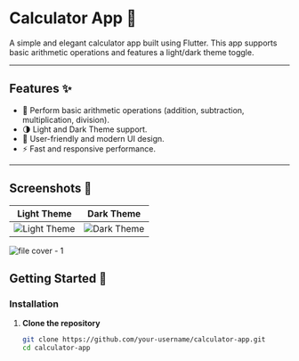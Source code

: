 # Calculator App 📱

A simple and elegant calculator app built using Flutter. This app supports basic arithmetic operations and features a light/dark theme toggle.

---

## Features ✨

- 🧮 Perform basic arithmetic operations (addition, subtraction, multiplication, division).
- 🌗 Light and Dark Theme support.
- 🎨 User-friendly and modern UI design.
- ⚡ Fast and responsive performance.

---

## Screenshots 📸

| Light Theme | Dark Theme |
|-------------|------------|
| ![Light Theme](link-to-light-theme-image) | ![Dark Theme](link-to-dark-theme-image) |

![file cover - 1](https://github.com/user-attachments/assets/1e0e6298-57cb-4c8f-bf94-a6d6fcaa7d34)


## Getting Started 🚀


### Installation

1. **Clone the repository**
   ```bash
   git clone https://github.com/your-username/calculator-app.git
   cd calculator-app

   

